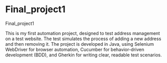 # Final_project1
Final_project1

This is my first automation project, designed to test address management on a test website. The test simulates the process of adding a new address and then removing it. The project is developed in Java, using Selenium WebDriver for browser automation, Cucumber for behavior-driven development (BDD), and Gherkin for writing clear, readable test scenarios.


